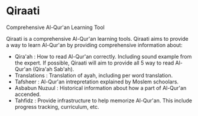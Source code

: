 Qiraati
=======

Comprehensive Al-Qur'an Learning Tool

Qiraati is a comprehensive Al-Qur'an learning tools. Qiraati aims to provide a way to learn Al-Qur'an by providing comprehensive information about:
- Qira'ah : How to read Al-Qur'an correctly. Including sound example from the expert. If possible, Qiraati will aim to provide all 5 way to read Al-Qur'an (Qira'ah Sab'ah).
- Translations : Translation of ayah, including per word translation.
- Tafsheer : Al-Qur'an intrepretation explained by Moslem schoolars.
- Asbabun Nuzuul : Historical information about how a part of Al-Qur'an accended.
- Tahfidz : Provide infrastructure to help memorize Al-Qur'an. This include progress tracking, curriculum, etc.
